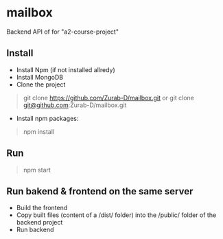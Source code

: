 # mailbox
Backend API of for "a2-course-project"


## Install
- Install Npm (if not installed allredy)
- Install MongoDB
- Clone the project
> git clone https://github.com/Zurab-D/mailbox.git
or
> git clone git@github.com:Zurab-D/mailbox.git
- Install npm packages:
> npm install


## Run
> npm start


## Run bakend & frontend on the same server
- Build the frontend
- Copy built files (content of a /dist/ folder) into the /public/ folder of the backend project
- Run backend
